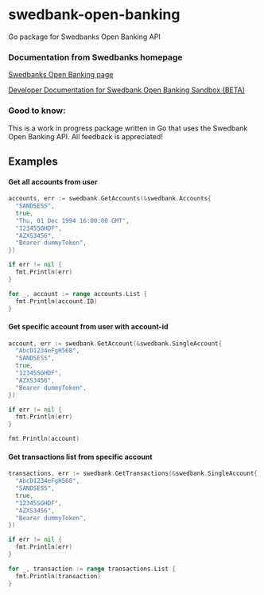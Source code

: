 # swedbank-open-banking
Go package for Swedbanks Open Banking API

### Documentation from Swedbanks homepage
[Swedbanks Open Banking page](https://www.swedbank.com/openbanking/)

[Developer Documentation for Swedbank Open Banking Sandbox (BETA)](https://www.swedbank.se/idc/groups/public/@i/@sc/@all/@kp/documents/regulation/cid_2441155.pdf)

### Good to know:
This is a work in progress package written in Go that uses the Swedbank Open Banking API.
All feedback is appreciated!

## Examples

#### Get all accounts from user

```go
accounts, err := swedbank.GetAccounts(&swedbank.Accounts{
  "SANDSESS",
  true,
  "Thu, 01 Dec 1994 16:00:00 GMT",
  "12345SGHDF",
  "AZXS3456",
  "Bearer dummyToken",
})

if err != nil {
  fmt.Println(err)
}

for _, account := range accounts.List {
  fmt.Println(account.ID)
}
```

#### Get specific account from user with account-id

```go
account, err := swedbank.GetAccount(&swedbank.SingleAccount{
  "AbcD1234eFgH568",
  "SANDSESS",
  true,
  "12345SGHDF",
  "AZXS3456",
  "Bearer dummyToken",
})

if err != nil {
  fmt.Println(err)
}

fmt.Println(account)
```

#### Get transactions list from specific account

```go
transactions, err := swedbank.GetTransactions(&swedbank.SingleAccount{
  "AbcD1234eFgH568",
  "SANDSESS",
  true,
  "12345SGHDF",
  "AZXS3456",
  "Bearer dummyToken",
})

if err != nil {
  fmt.Println(err)
}

for _, transaction := range transactions.List {
  fmt.Println(transaction)
}
```
